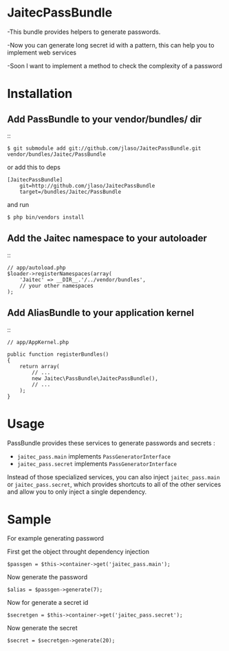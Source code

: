 JaitecPassBundle
=================

-This bundle provides helpers to generate passwords.

-Now you can generate long secret id with a pattern, this can help you to implement web services

-Soon I want to implement a method to check the complexity
of a password


Installation
============

Add PassBundle to your vendor/bundles/ dir
------------------------------------------

::

    $ git submodule add git://github.com/jlaso/JaitecPassBundle.git vendor/bundles/Jaitec/PassBundle

or add this to deps

    [JaitecPassBundle]    
        git=http://github.com/jlaso/JaitecPassBundle
        target=/bundles/Jaitec/PassBundle

and run 

    $ php bin/vendors install

Add the Jaitec namespace to your autoloader
-------------------------------------------

::

    // app/autoload.php
    $loader->registerNamespaces(array(
        'Jaitec' => __DIR__.'/../vendor/bundles',
        // your other namespaces
    );

Add AliasBundle to your application kernel
------------------------------------------

::

    // app/AppKernel.php

    public function registerBundles()
    {
        return array(
            // ...
            new Jaitec\PassBundle\JaitecPassBundle(),
            // ...
        );
    }



Usage
=====

PassBundle provides these services to generate passwords and secrets :

- ``jaitec_pass.main`` implements ``PassGeneratorInterface``
- ``jaitec_pass.secret`` implements ``PassGeneratorInterface``


Instead of those specialized services, you can also inject ``jaitec_pass.main`` or
``jaitec_pass.secret``, which provides shortcuts to all of the other services and 
allow you to only inject a single dependency.

Sample
======

For example generating password

First get the object throught dependency injection

    $passgen = $this->container->get('jaitec_pass.main');

Now generate the password

    $alias = $passgen->generate(7);

Now for generate a secret id
        
    $secretgen = $this->container->get('jaitec_pass.secret');

Now generate the secret

    $secret = $secretgen->generate(20);

        